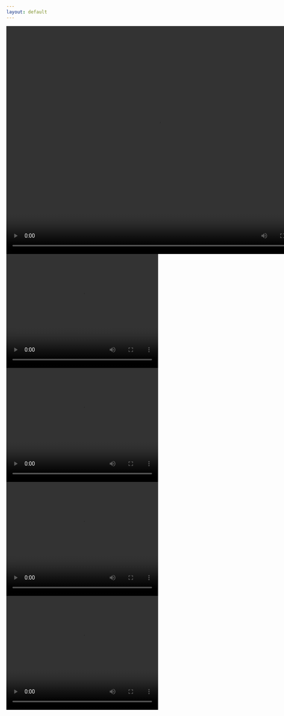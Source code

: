 ```yaml
---
layout: default
---
```


<video width="800" height="600" controls>
  <source src="videos/chihuahua.mp4" type="video/mp4">
  <source src="videos/chihuahua.webm" type="video/webm">
</video>

<video width="400" height="300" controls>
  <source src="videos/boop.mp4" type="video/mp4">
  <source src="videos/boop.webm" type="video/webm">
</video>

<video width="400" height="300" controls>
  <source src="videos/n64.mp4" type="video/mp4">
  <source src="videos/n64.webm" type="video/webm">
</video>

<video width="400" height="300" controls>
  <source src="videos/dance.mp4" type="video/mp4">
  <source src="videos/dance.webm" type="video/webm">
</video>

<video width="400" height="300" controls>
  <source src="videos/formulita.mp4" type="video/mp4">
  <source src="videos/formulita.webm" type="video/webm">
</video>
